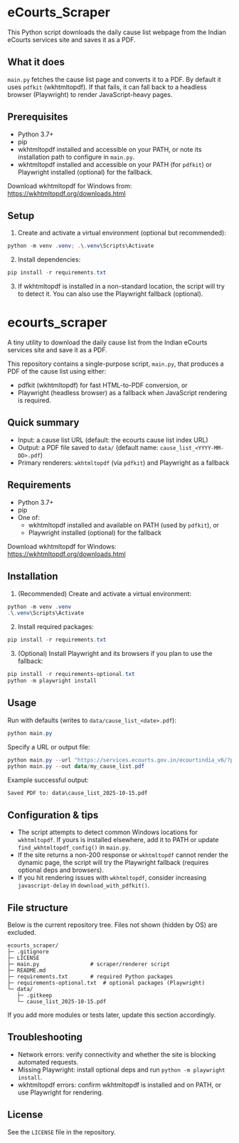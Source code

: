 # eCourts_Scraper

This Python script downloads the daily cause list webpage from the Indian eCourts services site and saves it as a PDF.

## What it does

`main.py` fetches the cause list page and converts it to a PDF. By default it uses `pdfkit` (wkhtmltopdf). If that fails, it can fall back to a headless browser (Playwright) to render JavaScript-heavy pages.

## Prerequisites

- Python 3.7+
- pip
- wkhtmltopdf installed and accessible on your PATH, or note its installation path to configure in `main.py`.
 - wkhtmltopdf installed and accessible on your PATH (for `pdfkit`) or Playwright installed (optional) for the fallback.

Download wkhtmltopdf for Windows from: https://wkhtmltopdf.org/downloads.html

## Setup

1. Create and activate a virtual environment (optional but recommended):

```powershell
python -m venv .venv; .\.venv\Scripts\Activate
```

2. Install dependencies:

```powershell
pip install -r requirements.txt
```

3. If wkhtmltopdf is installed in a non-standard location, the script will try to detect it. You can also use the Playwright fallback (optional).


# ecourts_scraper

A tiny utility to download the daily cause list from the Indian eCourts services site and save it as a PDF.

This repository contains a single-purpose script, `main.py`, that produces a PDF of the cause list using either:

- pdfkit (wkhtmltopdf) for fast HTML-to-PDF conversion, or
- Playwright (headless browser) as a fallback when JavaScript rendering is required.

## Quick summary

- Input: a cause list URL (default: the ecourts cause list index URL)
- Output: a PDF file saved to `data/` (default name: `cause_list_<YYYY-MM-DD>.pdf`)
- Primary renderers: `wkhtmltopdf` (via `pdfkit`) and Playwright as a fallback

## Requirements

- Python 3.7+
- pip
- One of:
  - wkhtmltopdf installed and available on PATH (used by `pdfkit`), or
  - Playwright installed (optional) for the fallback

Download wkhtmltopdf for Windows: https://wkhtmltopdf.org/downloads.html

## Installation

1. (Recommended) Create and activate a virtual environment:

```powershell
python -m venv .venv
.\.venv\Scripts\Activate
```

2. Install required packages:

```powershell
pip install -r requirements.txt
```

3. (Optional) Install Playwright and its browsers if you plan to use the fallback:

```powershell
pip install -r requirements-optional.txt
python -m playwright install
```

## Usage

Run with defaults (writes to `data/cause_list_<date>.pdf`):

```powershell
python main.py
```

Specify a URL or output file:

```powershell
python main.py --url "https://services.ecourts.gov.in/ecourtindia_v6/?p=caselist/index/"
python main.py --out data/my_cause_list.pdf
```

Example successful output:

```
Saved PDF to: data\cause_list_2025-10-15.pdf
```

## Configuration & tips

- The script attempts to detect common Windows locations for `wkhtmltopdf`. If yours is installed elsewhere, add it to PATH or update `find_wkhtmltopdf_config()` in `main.py`.
- If the site returns a non-200 response or `wkhtmltopdf` cannot render the dynamic page, the script will try the Playwright fallback (requires optional deps and browsers).
- If you hit rendering issues with `wkhtmltopdf`, consider increasing `javascript-delay` in `download_with_pdfkit()`.

## File structure

Below is the current repository tree. Files not shown (hidden by OS) are excluded.

```
ecourts_scraper/
├─ .gitignore
├─ LICENSE
├─ main.py                # scraper/renderer script
├─ README.md
├─ requirements.txt       # required Python packages
├─ requirements-optional.txt  # optional packages (Playwright)
└─ data/
   ├─ .gitkeep
   └─ cause_list_2025-10-15.pdf
```

If you add more modules or tests later, update this section accordingly.

## Troubleshooting

- Network errors: verify connectivity and whether the site is blocking automated requests.
- Missing Playwright: install optional deps and run `python -m playwright install`.
- wkhtmltopdf errors: confirm wkhtmltopdf is installed and on PATH, or use Playwright for rendering.

## License

See the `LICENSE` file in the repository.
